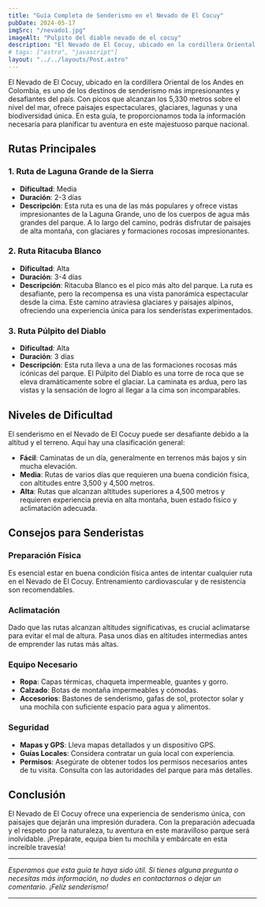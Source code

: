 ```yaml
---
title: "Guía Completa de Senderismo en el Nevado de El Cocuy"
pubDate: 2024-05-17
imgSrc: "/nevado1.jpg"
imageAlt: "Pulpito del diable nevado de el cocuy"
description: "El Nevado de El Cocuy, ubicado en la cordillera Oriental de los Andes en Colombia, es uno de los destinos de senderismo más impresionantes y desafiantes del país. Con picos que alcanzan los 5,330 metros sobre el nivel del mar, ofrece paisajes espectaculares, glaciares, lagunas y una biodiversidad única. En esta guía, te proporcionamos toda la información necesaria para planificar tu aventura en este majestuoso parque nacional."
# tags: ["astro", "javascript"]
layout: "../../layouts/Post.astro"
---
```


El Nevado de El Cocuy, ubicado en la cordillera Oriental de los Andes en Colombia, es uno de los destinos de senderismo más impresionantes y desafiantes del país. Con picos que alcanzan los 5,330 metros sobre el nivel del mar, ofrece paisajes espectaculares, glaciares, lagunas y una biodiversidad única. En esta guía, te proporcionamos toda la información necesaria para planificar tu aventura en este majestuoso parque nacional.

## Rutas Principales

### 1. **Ruta de Laguna Grande de la Sierra**

- **Dificultad**: Media
- **Duración**: 2-3 días
- **Descripción**: Esta ruta es una de las más populares y ofrece vistas impresionantes de la Laguna Grande, uno de los cuerpos de agua más grandes del parque. A lo largo del camino, podrás disfrutar de paisajes de alta montaña, con glaciares y formaciones rocosas impresionantes.

### 2. **Ruta Ritacuba Blanco**

- **Dificultad**: Alta
- **Duración**: 3-4 días
- **Descripción**: Ritacuba Blanco es el pico más alto del parque. La ruta es desafiante, pero la recompensa es una vista panorámica espectacular desde la cima. Este camino atraviesa glaciares y paisajes alpinos, ofreciendo una experiencia única para los senderistas experimentados.

### 3. **Ruta Púlpito del Diablo**

- **Dificultad**: Alta
- **Duración**: 3 días
- **Descripción**: Esta ruta lleva a una de las formaciones rocosas más icónicas del parque. El Púlpito del Diablo es una torre de roca que se eleva dramáticamente sobre el glaciar. La caminata es ardua, pero las vistas y la sensación de logro al llegar a la cima son incomparables.

## Niveles de Dificultad

El senderismo en el Nevado de El Cocuy puede ser desafiante debido a la altitud y el terreno. Aquí hay una clasificación general:

- **Fácil**: Caminatas de un día, generalmente en terrenos más bajos y sin mucha elevación.
- **Media**: Rutas de varios días que requieren una buena condición física, con altitudes entre 3,500 y 4,500 metros.
- **Alta**: Rutas que alcanzan altitudes superiores a 4,500 metros y requieren experiencia previa en alta montaña, buen estado físico y aclimatación adecuada.

## Consejos para Senderistas

### Preparación Física

Es esencial estar en buena condición física antes de intentar cualquier ruta en el Nevado de El Cocuy. Entrenamiento cardiovascular y de resistencia son recomendables.

### Aclimatación

Dado que las rutas alcanzan altitudes significativas, es crucial aclimatarse para evitar el mal de altura. Pasa unos días en altitudes intermedias antes de emprender las rutas más altas.

### Equipo Necesario

- **Ropa**: Capas térmicas, chaqueta impermeable, guantes y gorro.
- **Calzado**: Botas de montaña impermeables y cómodas.
- **Accesorios**: Bastones de senderismo, gafas de sol, protector solar y una mochila con suficiente espacio para agua y alimentos.

### Seguridad

- **Mapas y GPS**: Lleva mapas detallados y un dispositivo GPS.
- **Guías Locales**: Considera contratar un guía local con experiencia.
- **Permisos**: Asegúrate de obtener todos los permisos necesarios antes de tu visita. Consulta con las autoridades del parque para más detalles.

## Conclusión

El Nevado de El Cocuy ofrece una experiencia de senderismo única, con paisajes que dejarán una impresión duradera. Con la preparación adecuada y el respeto por la naturaleza, tu aventura en este maravilloso parque será inolvidable. ¡Prepárate, equipa bien tu mochila y embárcate en esta increíble travesía!

---

_Esperamos que esta guía te haya sido útil. Si tienes alguna pregunta o necesitas más información, no dudes en contactarnos o dejar un comentario. ¡Feliz senderismo!_

---
